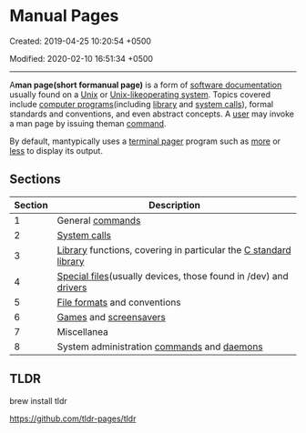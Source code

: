 # Manual Pages

Created: 2019-04-25 10:20:54 +0500

Modified: 2020-02-10 16:51:34 +0500

---

A**man page(short formanual page)** is a form of [software documentation](https://en.wikipedia.org/wiki/Software_documentation) usually found on a [Unix](https://en.wikipedia.org/wiki/Unix) or [Unix-like](https://en.wikipedia.org/wiki/Unix-like)[operating system](https://en.wikipedia.org/wiki/Operating_System). Topics covered include [computer programs](https://en.wikipedia.org/wiki/Computer_program)(including [library](https://en.wikipedia.org/wiki/Library_(computing)) and [system calls](https://en.wikipedia.org/wiki/System_call)), formal standards and conventions, and even abstract concepts. A [user](https://en.wikipedia.org/wiki/User_(computing)) may invoke a man page by issuing theman [command](https://en.wikipedia.org/wiki/Command_(computing)).

By default, mantypically uses a [terminal pager](https://en.wikipedia.org/wiki/Terminal_pager) program such as [more](https://en.wikipedia.org/wiki/More_(command)) or [less](https://en.wikipedia.org/wiki/Less_(Unix)) to display its output.

## Sections

| **Section** | **Description**                                                                                                                                                           |
|------------|------------------------------------------------------------|
| 1           | General [commands](https://en.wikipedia.org/wiki/Command_(computing))                                                                                                     |
| 2           | [System calls](https://en.wikipedia.org/wiki/System_call)                                                                                                                 |
| 3           | [Library](https://en.wikipedia.org/wiki/Library_(computing)) functions, covering in particular the [C standard library](https://en.wikipedia.org/wiki/C_standard_library) |
| 4           | [Special files](https://en.wikipedia.org/wiki/Special_file)(usually devices, those found in /dev) and [drivers](https://en.wikipedia.org/wiki/Device_driver)             |
| 5           | [File formats](https://en.wikipedia.org/wiki/File_format) and conventions                                                                                                 |
| 6           | [Games](https://en.wikipedia.org/wiki/Video_game) and [screensavers](https://en.wikipedia.org/wiki/Screensaver)                                                           |
| 7           | Miscellanea                                                                                                                                                               |
| 8           | System administration [commands](https://en.wikipedia.org/wiki/Command_(computing)) and [daemons](https://en.wikipedia.org/wiki/Daemon_(computer_software))               |

## TLDR

brew install tldr

<https://github.com/tldr-pages/tldr>
